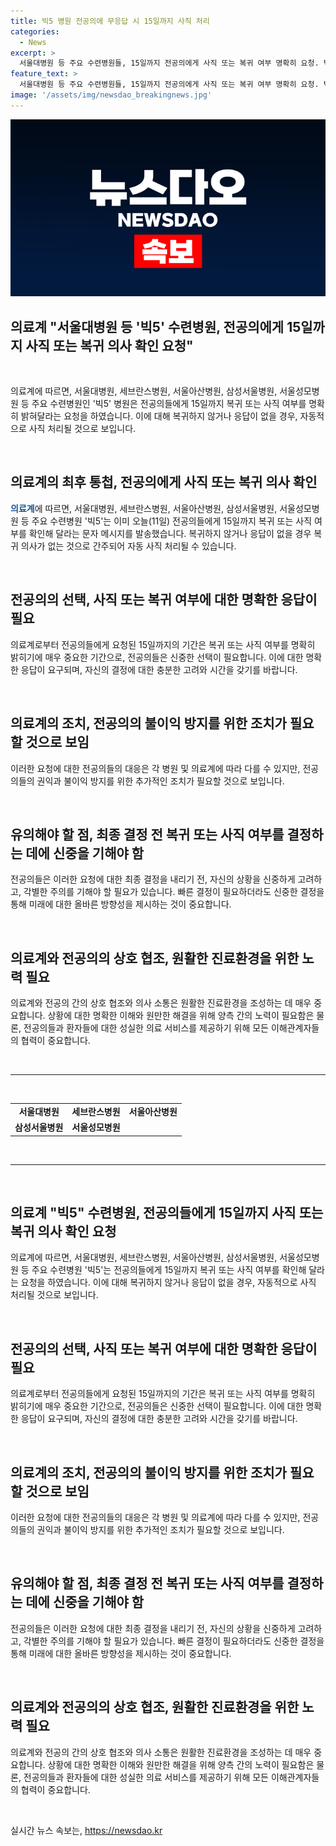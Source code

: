 ```yaml
---
title: 빅5 병원 전공의에 무응답 시 15일까지 사직 처리
categories:
  - News
excerpt: >
  서울대병원 등 주요 수련병원들, 15일까지 전공의에게 사직 또는 복귀 여부 명확히 요청. 빅5 병원, 오늘 전공의들에게 문자 메시지 발송하여 15일까지 응답 요청. 미복귀 또는 무응답시 자동 사직 처리 예정. 의사 김동욱 기자
feature_text: >
  서울대병원 등 주요 수련병원들, 15일까지 전공의에게 사직 또는 복귀 여부 명확히 요청. 빅5 병원, 오늘 전공의들에게 문자 메시지 발송하여 15일까지 응답 요청. 미복귀 또는 무응답시 자동 사직 처리 예정. 의사 김동욱 기자
image: '/assets/img/newsdao_breakingnews.jpg'
---
```


<p><img src="/assets/img/newsdao_breakingnews.jpg" alt="koreaapp 속보" /></p>

<h2>의료계 "서울대병원 등 '빅5' 수련병원, 전공의에게 15일까지 사직 또는 복귀 의사 확인 요청"</h2>

<p data-ke-size="size16">&nbsp;</p>

<p>의료계에 따르면, 서울대병원, 세브란스병원, 서울아산병원, 삼성서울병원, 서울성모병원 등 주요 수련병원인 '빅5' 병원은 전공의들에게 15일까지 복귀 또는 사직 여부를 명확히 밝혀달라는 요청을 하였습니다. 이에 대해 복귀하지 않거나 응답이 없을 경우, 자동적으로 사직 처리될 것으로 보입니다.</p></p>

<p data-ke-size="size16">&nbsp;</p>

<h2 data-ke-size="size26">의료계의 최후 통첩, 전공의에게 사직 또는 복귀 의사 확인</h2>

<p data-ke-size="size16"><b><span style="color: #1a5490;">의료계</span></b>에 따르면, 서울대병원, 세브란스병원, 서울아산병원, 삼성서울병원, 서울성모병원 등 주요 수련병원 '빅5'는 이미 오늘(11일) 전공의들에게 15일까지 복귀 또는 사직 여부를 확인해 달라는 문자 메시지를 발송했습니다. 복귀하지 않거나 응답이 없을 경우 복귀 의사가 없는 것으로 간주되어 자동 사직 처리될 수 있습니다.</p>

<p data-ke-size="size16">&nbsp;</p>

<h2 data-ke-size="size26">전공의의 선택, 사직 또는 복귀 여부에 대한 명확한 응답이 필요</h2>

<p data-ke-size="size16">의료계로부터 전공의들에게 요청된 15일까지의 기간은 복귀 또는 사직 여부를 명확히 밝히기에 매우 중요한 기간으로, 전공의들은 신중한 선택이 필요합니다. 이에 대한 명확한 응답이 요구되며, 자신의 결정에 대한 충분한 고려와 시간을 갖기를 바랍니다.</p>

<p data-ke-size="size16">&nbsp;</p>

<h2 data-ke-size="size26">의료계의 조치, 전공의의 불이익 방지를 위한 조치가 필요할 것으로 보임</h2>

<p data-ke-size="size16">이러한 요청에 대한 전공의들의 대응은 각 병원 및 의료계에 따라 다를 수 있지만, 전공의들의 권익과 불이익 방지를 위한 추가적인 조치가 필요할 것으로 보입니다.</p>

<p data-ke-size="size16">&nbsp;</p>

<h2 data-ke-size="size26">유의해야 할 점, 최종 결정 전 복귀 또는 사직 여부를 결정하는 데에 신중을 기해야 함</h2>

<p data-ke-size="size16">전공의들은 이러한 요청에 대한 최종 결정을 내리기 전, 자신의 상황을 신중하게 고려하고, 각별한 주의를 기해야 할 필요가 있습니다. 빠른 결정이 필요하더라도 신중한 결정을 통해 미래에 대한 올바른 방향성을 제시하는 것이 중요합니다.</p>

<p data-ke-size="size16">&nbsp;</p>

<h2 data-ke-size="size26">의료계와 전공의의 상호 협조, 원활한 진료환경을 위한 노력 필요</h2>

<p data-ke-size="size16">의료계와 전공의 간의 상호 협조와 의사 소통은 원활한 진료환경을 조성하는 데 매우 중요합니다. 상황에 대한 명확한 이해와 원만한 해결을 위해 양측 간의 노력이 필요함은 물론, 전공의들과 환자들에 대한 성실한 의료 서비스를 제공하기 위해 모든 이해관계자들의 협력이 중요합니다.</p>

<p data-ke-size="size16">&nbsp;</p>

<hr>

<p data-ke-size="size16">&nbsp;</p>

<table>
<tbody>
<tr>
<td style="text-align: center; height: 17px;"><b>서울대병원</b></td>
<td style="text-align: center; height: 17px;"><b>세브란스병원</b></td>
<td style="text-align: center; height: 17px;"><b>서울아산병원</b></td>
</tr>
<tr>
<td style="text-align: center; height: 17px;"><b>삼성서울병원</b></td>
<td style="text-align: center; height: 17px;"><b>서울성모병원</b></td>
</tr>
</tbody>
</table>

<p data-ke-size="size16">&nbsp;</p>

<hr>

<p data-ke-size="size16">&nbsp;</p>

<h2 data-ke-size="size26">의료계 "빅5" 수련병원, 전공의들에게 15일까지 사직 또는 복귀 의사 확인 요청</h2>

<p data-ke-size="size16">의료계에 따르면, 서울대병원, 세브란스병원, 서울아산병원, 삼성서울병원, 서울성모병원 등 주요 수련병원 '빅5'는 전공의들에게 15일까지 복귀 또는 사직 여부를 확인해 달라는 요청을 하였습니다. 이에 대해 복귀하지 않거나 응답이 없을 경우, 자동적으로 사직 처리될 것으로 보입니다.</p>

<p data-ke-size="size16">&nbsp;</p>

<h2 data-ke-size="size26">전공의의 선택, 사직 또는 복귀 여부에 대한 명확한 응답이 필요</h2>

<p data-ke-size="size16">의료계로부터 전공의들에게 요청된 15일까지의 기간은 복귀 또는 사직 여부를 명확히 밝히기에 매우 중요한 기간으로, 전공의들은 신중한 선택이 필요합니다. 이에 대한 명확한 응답이 요구되며, 자신의 결정에 대한 충분한 고려와 시간을 갖기를 바랍니다.</p>

<p data-ke-size="size16">&nbsp;</p>

<h2 data-ke-size="size26">의료계의 조치, 전공의의 불이익 방지를 위한 조치가 필요할 것으로 보임</h2>

<p data-ke-size="size16">이러한 요청에 대한 전공의들의 대응은 각 병원 및 의료계에 따라 다를 수 있지만, 전공의들의 권익과 불이익 방지를 위한 추가적인 조치가 필요할 것으로 보입니다.</p>

<p data-ke-size="size16">&nbsp;</p>

<h2 data-ke-size="size26">유의해야 할 점, 최종 결정 전 복귀 또는 사직 여부를 결정하는 데에 신중을 기해야 함</h2>

<p data-ke-size="size16">전공의들은 이러한 요청에 대한 최종 결정을 내리기 전, 자신의 상황을 신중하게 고려하고, 각별한 주의를 기해야 할 필요가 있습니다. 빠른 결정이 필요하더라도 신중한 결정을 통해 미래에 대한 올바른 방향성을 제시하는 것이 중요합니다.</p>

<p data-ke-size="size16">&nbsp;</p>

<h2 data-ke-size="size26">의료계와 전공의의 상호 협조, 원활한 진료환경을 위한 노력 필요</h2>

<p data-ke-size="size16">의료계와 전공의 간의 상호 협조와 의사 소통은 원활한 진료환경을 조성하는 데 매우 중요합니다. 상황에 대한 명확한 이해와 원만한 해결을 위해 양측 간의 노력이 필요함은 물론, 전공의들과 환자들에 대한 성실한 의료 서비스를 제공하기 위해 모든 이해관계자들의 협력이 중요합니다.</p>

<p data-ke-size="size16">&nbsp;</p>
실시간 뉴스 속보는, <a href="https://newsdao.kr" rel="dofollow">https://newsdao.kr</a>


